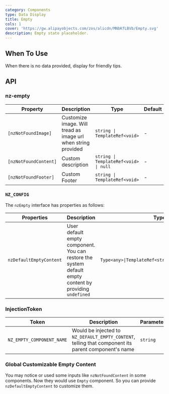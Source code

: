 ```yaml
---
category: Components
type: Data Display
title: Empty
cols: 1
cover: 'https://gw.alipayobjects.com/zos/alicdn/MNbKfLBVb/Empty.svg'
description: Empty state placeholder.
---
```



## When To Use

When there is no data provided, display for friendly tips.


## API

### nz-empty

| Property              | Description                                                   | Type                                  | Default |
| --------------------- | ------------------------------------------------------------- | ------------------------------------- | ------- |
| `[nzNotFoundImage]`   | Customize image. Will tread as image url when string provided | `string \| TemplateRef<void>`         | -       |
| `[nzNotFoundContent]` | Custom description                                            | `string \| TemplateRef<void> \| null` | -       |
| `[nzNotFoundFooter]`  | Custom Footer                                                 | `string \| TemplateRef<void>`         | -       |

### `NZ_CONFIG`

The `nzEmpty` interface has properties as follows:

| Properties              | Description                                                                                             | Type                                                |
| ----------------------- | ------------------------------------------------------------------------------------------------------- | --------------------------------------------------- |
| `nzDefaultEmptyContent` | User default empty component. You can restore the system default empty content by providing `undefined` | `Type<any>\|TemplateRef<string>\|string\|undefined` |

### InjectionToken

| Token                     | Description                                                                                         | Parameters |
| ------------------------- | --------------------------------------------------------------------------------------------------- | ---------- |
| `NZ_EMPTY_COMPONENT_NAME` | Would be injected to `NZ_DEFAULT_EMPTY_CONTENT`, telling that component its parent component's name | `string`   |

### Global Customizable Empty Content

You may notice or used some inputs like `nzNotFoundContent` in some components. Now they would use `Empty` component. So you can provide `nzDefaultEmptyContent` to customize them.

